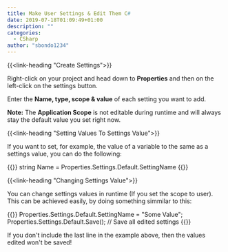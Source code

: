 ```yaml
---
title: Make User Settings & Edit Them C#
date: 2019-07-18T01:09:49+01:00
description: ""
categories:
  - CSharp
author: "sbondo1234"
---
```


{{<link-heading "Create Settings">}}

Right-click on your project and head down to **Properties** and then on the
left-click on the settings button.

Enter the **Name, type, scope & value** of each setting
you want to add.

**Note:** The **Application Scope** is not editable during runtime and will
always stay the default value you set right now.

{{<link-heading "Setting Values To Settings Value">}}

If you want to set, for example, the value of a variable to the same as a settings
value, you can do the following:

{{<highlight cs>}}
string Name = Properties.Settings.Default.SettingName
{{</highlight>}}

{{<link-heading "Changing Settings Value">}}

You can change settings values in runtime (If you set the scope to user).
This can be achieved easily, by doing something simmilar to this:

{{<highlight cs>}}
Properties.Settings.Default.SettingName = "Some Value";
Properties.Settings.Default.Save(); // Save all edited settings
{{</highlight>}}

If you don't include the last line in the example above, then the values edited
won't be saved!
